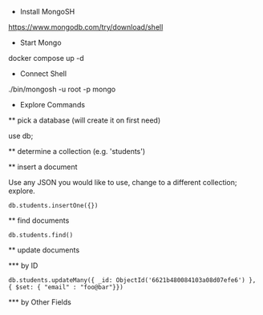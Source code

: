 
* Install MongoSH

https://www.mongodb.com/try/download/shell

* Start Mongo

docker compose up -d


* Connect Shell

./bin/mongosh -u root -p mongo


* Explore Commands

** pick a database (will create it on first need)

use db;


** determine a collection (e.g. 'students')

** insert a document 

Use any JSON you would like to use, change to a different collection; explore.

```
db.students.insertOne({})
```

** find documents

```
db.students.find()
```

** update documents

*** by ID

```
db.students.updateMany({ _id: ObjectId('6621b480084103a08d07efe6') }, { $set: { "email" : "foo@bar"}})
```

*** by Other Fields




